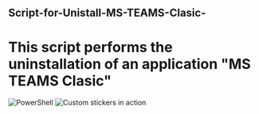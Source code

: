 ## Script-for-Unistall-MS-TEAMS-Clasic-
# This script performs the  uninstallation of an application  "MS TEAMS Clasic"
 ![PowerShell](https://img.shields.io/badge/PowerShell-%235391FE.svg?style=for-the-badge&logo=powershell&logoColor=white)
![Custom stickers in action](https://github.com/OfficeDev/microsoft-teams-stickers-app/wiki/images/CustomStickers.gif)
